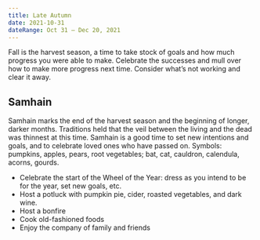 ```yaml
---
title: Late Autumn
date: 2021-10-31
dateRange: Oct 31 – Dec 20, 2021
---
```


Fall is the harvest season, a time to take stock of goals and how much progress you were able to make. Celebrate the successes and mull over how to make more progress next time. Consider what’s not working and clear it away.

## Samhain

Samhain marks the end of the harvest season and the beginning of longer, darker months. Traditions held that the veil between the living and the dead was thinnest at this time. Samhain is a good time to set new intentions and goals, and to celebrate loved ones who have passed on. Symbols: pumpkins, apples, pears, root vegetables; bat, cat, cauldron, calendula, acorns, gourds.

* Celebrate the start of the Wheel of the Year: dress as you intend to be for the year, set new goals, etc.
* Host a potluck with pumpkin pie, cider, roasted vegetables, and dark wine.
* Host a bonfire
* Cook old-fashioned foods
* Enjoy the company of family and friends